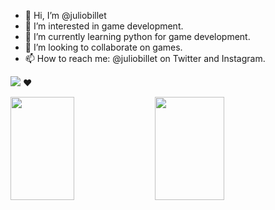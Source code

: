 - 👋 Hi, I’m @juliobillet
- 👀 I’m interested in game development.
- 🌱 I’m currently learning python for game development.
- 💞️ I’m looking to collaborate on games.
- 📫 How to reach me: @juliobillet on Twitter and Instagram.


<a href="https://python.org/"><img src="https://img.shields.io/badge/Python-3776AB?style=for-the-badge&logo=python&logoColor=white"></a> ❤️

<div>
  <img height="165em" width="45%" src="https://github-readme-stats.vercel.app/api?username=juliobillet&theme=github_dark&show_icons=true&hide=issues">
  <img height="165em" width="47%" src="https://github-readme-stats.vercel.app/api/top-langs/?username=juliobillet&layout=compact&theme=github_dark">
</div>
